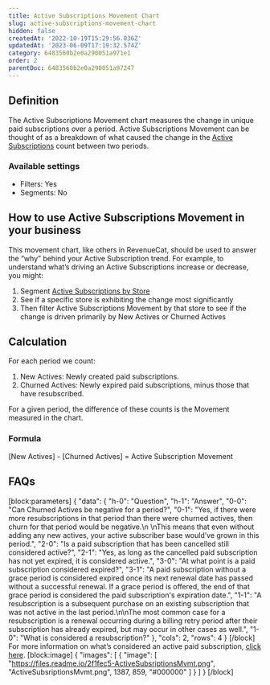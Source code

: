 ```yaml
---
title: Active Subscriptions Movement Chart
slug: active-subscriptions-movement-chart
hidden: false
createdAt: '2022-10-19T15:29:56.036Z'
updatedAt: '2023-06-09T17:19:32.574Z'
category: 6483560b2e0a290051a971e1
order: 2
parentDoc: 6483560b2e0a290051a97247
---
```

## Definition
The Active Subscriptions Movement chart measures the change in unique paid subscriptions over a period. Active Subscriptions Movement can be thought of as a breakdown of what caused the change in the [Active Subscriptions](doc:active-subscriptions-chart) count between two periods.

### Available settings

* Filters: Yes
* Segments: No

## How to use Active Subscriptions Movement in your business
This movement chart, like others in RevenueCat, should be used to answer the “why” behind your Active Subscription trend. For example, to understand what’s driving an Active Subscriptions increase or decrease, you might:

1. Segment [Active Subscriptions by Store](https://app.revenuecat.com/charts/actives?chart_type=Line&customer_lifetime=30%20days&range=Last%2090%20days%3A2022-10-29%3A2023-01-26&segment=store)
2. See if a specific store is exhibiting the change most significantly
3. Then filter Active Subscriptions Movement by that store to see if the change is driven primarily by New Actives or Churned Actives

## Calculation
For each period we count: 

1. New Actives: Newly created paid subscriptions.
2. Churned Actives: Newly expired paid subscriptions, minus those that have resubscribed.

For a given period, the difference of these counts is the Movement measured in the chart.

### Formula
[New Actives] - [Churned Actives] = Active Subscription Movement

## FAQs
[block:parameters]
{
  "data": {
    "h-0": "Question",
    "h-1": "Answer",
    "0-0": "Can Churned Actives be negative for a period?",
    "0-1": "Yes, if there were more resubscriptions in that period than there were churned actives, then churn for that period would be negative.\n \nThis means that even without adding any new actives, your active subscriber base would’ve grown in this period.",
    "2-0": "Is a paid subscription that has been cancelled still considered active?",
    "2-1": "Yes, as long as the cancelled paid subscription has not yet expired, it is considered active.",
    "3-0": "At what point is a paid subscription considered expired?",
    "3-1": "A paid subscription without a grace period is considered expired once its next renewal date has passed without a successful renewal. If a grace period is offered, the end of that grace period is considered the paid subscription's expiration date.",
    "1-1": "A resubscription is a subsequent purchase on an existing subscription that was not active in the last period.\n\nThe most common case for a resubscription is a renewal occurring during a billing retry period after their subscription has already expired, but may occur in other cases as well.",
    "1-0": "What is considered a resubscription?"
  },
  "cols": 2,
  "rows": 4
}
[/block]
For more information on what’s considered an active paid subscription, [click here](doc:active-subscriptions-chart).
[block:image]
{
  "images": [
    {
      "image": [
        "https://files.readme.io/2f1fec5-ActiveSubsriptionsMvmt.png",
        "ActiveSubsriptionsMvmt.png",
        1387,
        859,
        "#000000"
      ]
    }
  ]
}
[/block]